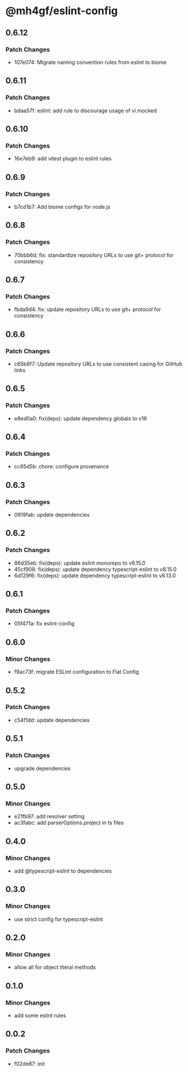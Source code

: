# @mh4gf/eslint-config

## 0.6.12

### Patch Changes

- 107e074: Migrate naming convention rules from eslint to biome

## 0.6.11

### Patch Changes

- bdaa57f: eslint: add rule to discourage usage of vi.mocked

## 0.6.10

### Patch Changes

- 16e7eb9: add vitest plugin to eslint rules

## 0.6.9

### Patch Changes

- b7cd1b7: Add biome configs for node.js

## 0.6.8

### Patch Changes

- 70bbb6d: fix: standardize repository URLs to use git+ protocol for consistency

## 0.6.7

### Patch Changes

- fbda9d4: fix: update repository URLs to use git+ protocol for consistency

## 0.6.6

### Patch Changes

- c65b8f7: Update repository URLs to use consistent casing for GitHub links

## 0.6.5

### Patch Changes

- e8ed0a0: fix(deps): update dependency globals to v16

## 0.6.4

### Patch Changes

- cc85d5b: chore: configure provenance

## 0.6.3

### Patch Changes

- 0919fab: update dependencies

## 0.6.2

### Patch Changes

- 86d35eb: fix(deps): update eslint monorepo to v9.15.0
- 45cf908: fix(deps): update dependency typescript-eslint to v8.15.0
- 6d129f6: fix(deps): update dependency typescript-eslint to v8.13.0

## 0.6.1

### Patch Changes

- 05f471a: fix eslint-config

## 0.6.0

### Minor Changes

- f9ac73f: migrate ESLint configuration to Flat Config

## 0.5.2

### Patch Changes

- c54f1dd: update dependencies

## 0.5.1

### Patch Changes

- upgrade dependencies

## 0.5.0

### Minor Changes

- e21fb97: add resolver setting
- ac3fabc: add parserOptions.project in ts files

## 0.4.0

### Minor Changes

- add @typescript-eslint to dependencies

## 0.3.0

### Minor Changes

- use strict config for typescript-eslint

## 0.2.0

### Minor Changes

- allow all for object literal methods

## 0.1.0

### Minor Changes

- add some eslint rules

## 0.0.2

### Patch Changes

- f02de87: init
